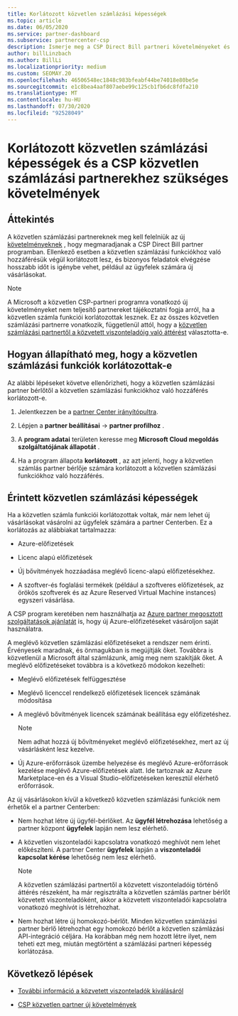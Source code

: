 ```yaml
---
title: Korlátozott közvetlen számlázási képességek
ms.topic: article
ms.date: 06/05/2020
ms.service: partner-dashboard
ms.subservice: partnercenter-csp
description: Ismerje meg a CSP Direct Bill partneri követelményeket és a teendőket a korlátozott lehetőségek elkerüléséhez. Annak megállapítása, hogy a képességei korlátozottak-e.
author: billLinzbach
ms.author: BillLi
ms.localizationpriority: medium
ms.custom: SEOMAY.20
ms.openlocfilehash: 46506548ec1848c983bfeabf44be74018e80be5e
ms.sourcegitcommit: e1c8bea4aaf807aebe99c125cb1fb6dc8fdfa210
ms.translationtype: MT
ms.contentlocale: hu-HU
ms.lasthandoff: 07/30/2020
ms.locfileid: "92528049"
---
```

# <a name="restricted-direct-bill-capabilities-and-the-requirements-needed-for-csp-direct-bill-partners"></a>Korlátozott közvetlen számlázási képességek és a CSP közvetlen számlázási partnerekhez szükséges követelmények  

## <a name="overview"></a>Áttekintés

A közvetlen számlázási partnereknek meg kell felelniük az új [követelményeknek](direct-partner-new-requirements.md) , hogy megmaradjanak a CSP Direct Bill partner programban. Ellenkező esetben a közvetlen számlázási funkciókhoz való hozzáférésük végül korlátozott lesz, és bizonyos feladatok elvégzése hosszabb időt is igénybe vehet, például az ügyfelek számára új vásárlásokat.

> [!Note]
> A Microsoft a közvetlen CSP-partneri programra vonatkozó új követelményeket nem teljesítő partnereket tájékoztatni fogja arról, ha a közvetlen számla funkciói korlátozottak lesznek. Ez az összes közvetlen számlázási partnerre vonatkozik, függetlenül attól, hogy a [közvetlen számlázási partnertől a közvetett viszonteladóig való áttérést](transition-direct-to-indirect.md) választotta-e.  

## <a name="how-to-tell-if-your-direct-bill-capabilities-has-been-restricted"></a>Hogyan állapítható meg, hogy a közvetlen számlázási funkciók korlátozottak-e

Az alábbi lépéseket követve ellenőrizheti, hogy a közvetlen számlázási partner bérlőtől a közvetlen számlázási funkciókhoz való hozzáférés korlátozott-e.

1. Jelentkezzen be a [partner Center irányítópultra](https://partner.microsoft.com/dashboard).

2. Lépjen a **partner beállításai**  ->  **partner profilhoz** .

3. A **program adatai** területen keresse meg **Microsoft Cloud megoldás szolgáltatójának állapotát** .

4. Ha a program állapota **korlátozott** , az azt jelenti, hogy a közvetlen számlás partner bérlője számára korlátozott a közvetlen számlázási funkciókhoz való hozzáférés.

## <a name="affected-direct-bill-capabilities"></a>Érintett közvetlen számlázási képességek

Ha a közvetlen számla funkciói korlátozottak voltak, már nem lehet új vásárlásokat vásárolni az ügyfelek számára a partner Centerben. Ez a korlátozás az alábbiakat tartalmazza:

- Azure-előfizetések

- Licenc alapú előfizetések

- Új bővítmények hozzáadása meglévő licenc-alapú előfizetésekhez.

- A szoftver-és foglalási termékek (például a szoftveres előfizetések, az örökös szoftverek és az Azure Reserved Virtual Machine instances) egyszeri vásárlása.

A CSP program keretében nem használhatja az [Azure partner megosztott szolgáltatások ajánlatát](shared-services.md) is, hogy új Azure-előfizetéseket vásároljon saját használatra.

A meglévő közvetlen számlázási előfizetéseket a rendszer nem érinti. Érvényesek maradnak, és önmagukban is megújítják őket. Továbbra is közvetlenül a Microsoft által számlázunk, amíg meg nem szakítják őket. A meglévő előfizetéseket továbbra is a következő módokon kezelheti:

- Meglévő előfizetések felfüggesztése

- Meglévő licenccel rendelkező előfizetések licencek számának módosítása

- A meglévő bővítmények licencek számának beállítása egy előfizetéshez. 
 
    >[!Note] 
    >Nem adhat hozzá új bővítményeket meglévő előfizetésekhez, mert az új vásárlásként lesz kezelve.

- Új Azure-erőforrások üzembe helyezése és meglévő Azure-erőforrások kezelése meglévő Azure-előfizetések alatt. Ide tartoznak az Azure Marketplace-en és a Visual Studio-előfizetéseken keresztül elérhető erőforrások.

Az új vásárlásokon kívül a következő közvetlen számlázási funkciók nem érhetők el a partner Centerben:

- Nem hozhat létre új ügyfél-bérlőket. Az **ügyfél létrehozása** lehetőség a partner központ **ügyfelek** lapján nem lesz elérhető.

- A közvetlen viszonteladói kapcsolatra vonatkozó meghívót nem lehet előkészíteni. A partner Center **ügyfelek** lapján a **viszonteladói kapcsolat kérése** lehetőség nem lesz elérhető.

    >[!NOTE]
    >A közvetlen számlázási partnertől a közvetett viszonteladóig történő áttérés részeként, ha már regisztrálta a közvetlen számlás partner bérlőt közvetett viszonteladóként, akkor a közvetett viszonteladói kapcsolatra vonatkozó meghívót is létrehozhat.

- Nem hozhat létre új homokozó-bérlőt. Minden közvetlen számlázási partner bérlő létrehozhat egy homokozó bérlőt a közvetlen számlázási API-integráció céljára. Ha korábban még nem hozott létre ilyet, nem teheti ezt meg, miután megtörtént a számlázási partneri képesség korlátozása.  

## <a name="next-steps"></a>Következő lépések

- [További információ a közvetett viszonteladók kiválásáról](https://assetsprod.microsoft.com/csp-directbill-to-indirect-transition.pdf)

- [CSP közvetlen partner új követelmények](direct-partner-new-requirements.md)